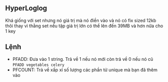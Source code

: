 ## HyperLoglog
Khá giống với set nhưng nó giá trị mà nó điền vào và nó có fix sized 12kb thôi thay vì thằng set nếu tập giá trị lớn có thể lên đến 39MB và hơn nữa cho 1 key

## Lệnh
- PFADD: Đưa vào 1 string. Trả về 1 nếu nó mới còn trả về 0 nếu nó cũ `PFADD vegetables celery`
- PFCOUNT: Trả về xấp xỉ số lượng các phần tử unique mà bạn đã thêm vào
